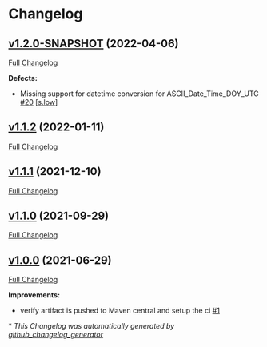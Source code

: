 # Changelog

## [v1.2.0-SNAPSHOT](https://github.com/NASA-PDS/registry-common/tree/v1.2.0-SNAPSHOT) (2022-04-06)

[Full Changelog](https://github.com/NASA-PDS/registry-common/compare/v1.1.2...v1.2.0-SNAPSHOT)

**Defects:**

- Missing support for datetime conversion for ASCII\_Date\_Time\_DOY\_UTC [\#20](https://github.com/NASA-PDS/registry-common/issues/20) [[s.low](https://github.com/NASA-PDS/registry-common/labels/s.low)]

## [v1.1.2](https://github.com/NASA-PDS/registry-common/tree/v1.1.2) (2022-01-11)

[Full Changelog](https://github.com/NASA-PDS/registry-common/compare/v1.1.1...v1.1.2)

## [v1.1.1](https://github.com/NASA-PDS/registry-common/tree/v1.1.1) (2021-12-10)

[Full Changelog](https://github.com/NASA-PDS/registry-common/compare/v1.1.0...v1.1.1)

## [v1.1.0](https://github.com/NASA-PDS/registry-common/tree/v1.1.0) (2021-09-29)

[Full Changelog](https://github.com/NASA-PDS/registry-common/compare/v1.0.0...v1.1.0)

## [v1.0.0](https://github.com/NASA-PDS/registry-common/tree/v1.0.0) (2021-06-29)

[Full Changelog](https://github.com/NASA-PDS/registry-common/compare/cdda44b7ee3c3c9ded4c11a60dabc7fe36dffc90...v1.0.0)

**Improvements:**

- verify artifact is pushed to Maven central and setup the ci [\#1](https://github.com/NASA-PDS/registry-common/issues/1)



\* *This Changelog was automatically generated by [github_changelog_generator](https://github.com/github-changelog-generator/github-changelog-generator)*
